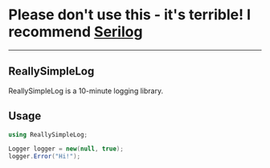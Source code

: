 # Please don't use this - it's terrible! I recommend [Serilog](https://github.com/serilog/serilog)


---

## ReallySimpleLog

ReallySimpleLog is a 10-minute logging library.

## Usage
```csharp
using ReallySimpleLog;

Logger logger = new(null, true);
logger.Error("Hi!");
```
